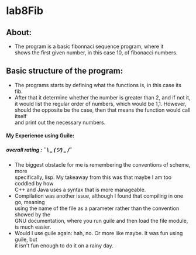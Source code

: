 # lab8Fib
## About: 
* The program is a basic fibonnaci sequence program, where it <br> 
  shows the first given number, in this case 10, of fibonacci numbers.
## Basic structure of the program: 
* The programs starts by defining what the functions is, in this case its fib.
* After that it determine whether the number is greater than 2, and if not it, <br>
  it would list the regular order of numbers, which would be 1,1. However, <br>
  should the opposite be the case, then that means the function would call itself <br>
  and print out the necessary numbers.
#### My Experience using Guile: 
##### overall rating :  ¯ \ _ (ツ) _ /¯
* The biggest obstacle for me is remembering the conventions of scheme, more <br>
  specifically, lisp. My takeaway from this was that maybe I am too coddled by how <br>
  C++ and Java uses a syntax that is more manageable.
* Compilation was another issue, although I found that compiling in one go, meaning <br>
  using the name of the file as a parameter rather than the convention showed by the <br> 
  GNU documentation, where you run guile and then load the file module, is much easier. <br> 
* Would I use guile again: hah, no. Or more like maybe. It was fun using guile, but <br>
  it isn't fun enough to do it on a rainy day.
